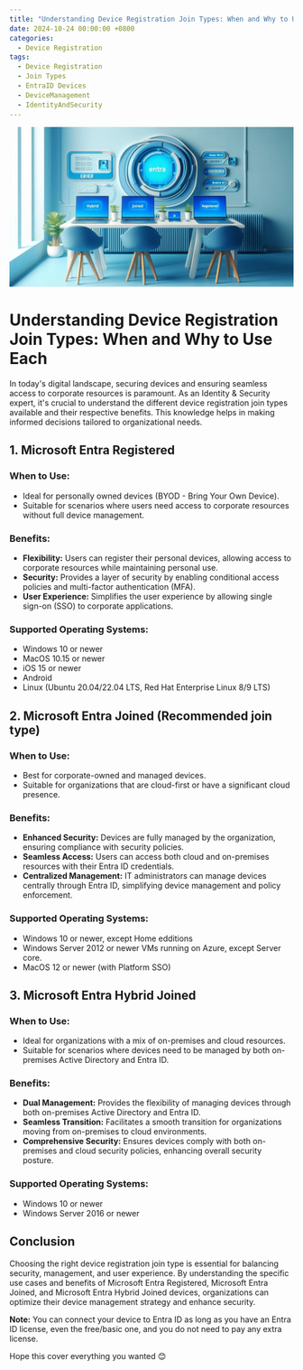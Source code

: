 ```yaml
---
title: "Understanding Device Registration Join Types: When and Why to Use Each"
date: 2024-10-24 00:00:00 +0800
categories:
  - Device Registration
tags:
  - Device Registration
  - Join Types
  - EntraID Devices
  - DeviceManagement
  - IdentityAndSecurity
---
```

![Screenshot showing Device Registration Join Types](/assets/images/deviceJoinTypes.jpg "Device Registration Join Types")
# Understanding Device Registration Join Types: When and Why to Use Each
In today's digital landscape, securing devices and ensuring seamless access to corporate resources is paramount. As an Identity & Security expert, it's crucial to understand the different device registration join types available and their respective benefits. This knowledge helps in making informed decisions tailored to organizational needs.

## 1. Microsoft Entra Registered
### When to Use:
- Ideal for personally owned devices (BYOD - Bring Your Own Device).
- Suitable for scenarios where users need access to corporate resources without full device management.

### Benefits:
- **Flexibility:** Users can register their personal devices, allowing access to corporate resources while maintaining personal use.
- **Security:** Provides a layer of security by enabling conditional access policies and multi-factor authentication (MFA).
- **User Experience:** Simplifies the user experience by allowing single sign-on (SSO) to corporate applications.

### Supported Operating Systems:
- Windows 10 or newer
- MacOS 10.15 or newer
- iOS 15 or newer
- Android
- Linux (Ubuntu 20.04/22.04 LTS, Red Hat Enterprise Linux 8/9 LTS)

## 2. Microsoft Entra Joined (Recommended join type)
### When to Use:
- Best for corporate-owned and managed devices.
- Suitable for organizations that are cloud-first or have a significant cloud presence.

### Benefits:
- **Enhanced Security:** Devices are fully managed by the organization, ensuring compliance with security policies.
- **Seamless Access:** Users can access both cloud and on-premises resources with their Entra ID credentials.
- **Centralized Management:** IT administrators can manage devices centrally through Entra ID, simplifying device management and policy enforcement.

### Supported Operating Systems:
- Windows 10 or newer, except Home edditions
- Windows Server 2012 or newer VMs running on Azure, except Server core.
- MacOS 12 or newer (with Platform SSO)

## 3. Microsoft Entra Hybrid Joined

### When to Use:
- Ideal for organizations with a mix of on-premises and cloud resources.
- Suitable for scenarios where devices need to be managed by both on-premises Active Directory and Entra ID.

### Benefits:
- **Dual Management:** Provides the flexibility of managing devices through both on-premises Active Directory and Entra ID.
- **Seamless Transition:** Facilitates a smooth transition for organizations moving from on-premises to cloud environments.
- **Comprehensive Security:** Ensures devices comply with both on-premises and cloud security policies, enhancing overall security posture.

### Supported Operating Systems:
- Windows 10 or newer
- Windows Server 2016 or newer

## Conclusion
Choosing the right device registration join type is essential for balancing security, management, and user experience. By understanding the specific use cases and benefits of Microsoft Entra Registered, Microsoft Entra Joined, and Microsoft Entra Hybrid Joined devices, organizations can optimize their device management strategy and enhance security.

**Note:** You can connect your device to Entra ID as long as you have an Entra ID license, even the free/basic one, and you do not need to pay any extra license.

Hope this cover everything you wanted 😊

